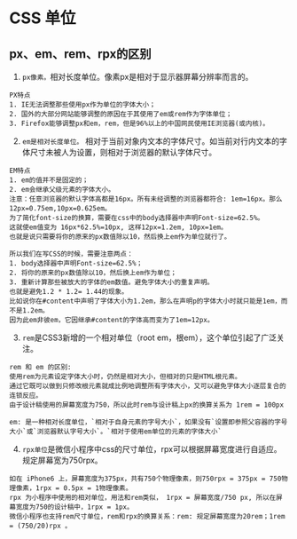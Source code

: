 # CSS 单位



## px、em、rem、rpx的区别
1. `px像素。`相对长度单位。像素px是相对于显示器屏幕分辨率而言的。
```
PX特点
1. IE无法调整那些使用px作为单位的字体大小；
2. 国外的大部分网站能够调整的原因在于其使用了em或rem作为字体单位；
3. Firefox能够调整px和em，rem，但是96%以上的中国网民使用IE浏览器(或内核)。
```
2. `em是相对长度单位。` 相对于当前对象内文本的字体尺寸。如当前对行内文本的字体尺寸未被人为设置，则相对于浏览器的默认字体尺寸。
```
EM特点
1. em的值并不是固定的；
2. em会继承父级元素的字体大小。
注意：任意浏览器的默认字体高都是16px。所有未经调整的浏览器都符合: 1em=16px。那么12px=0.75em,10px=0.625em。
为了简化font-size的换算，需要在css中的body选择器中声明Font-size=62.5%。
这就使em值变为 16px*62.5%=10px, 这样12px=1.2em, 10px=1em。
也就是说只需要将你的原来的px数值除以10，然后换上em作为单位就行了。

所以我们在写CSS的时候，需要注意两点：
1. body选择器中声明Font-size=62.5%；
2. 将你的原来的px数值除以10，然后换上em作为单位；
3. 重新计算那些被放大的字体的em数值。避免字体大小的重复声明。
也就是避免1.2 * 1.2= 1.44的现象。
比如说你在#content中声明了字体大小为1.2em，那么在声明p的字体大小时就只能是1em，而不是1.2em。 
因为此em非彼em，它因继承#content的字体高而变为了1em=12px。
```
3. `rem`是CSS3新增的一个相对单位（root em，根em），这个单位引起了广泛关注。
```
rem 和 em 的区别:
使用rem为元素设定字体大小时，仍然是相对大小，但相对的只是HTML根元素。
通过它既可以做到只修改根元素就成比例地调整所有字体大小，又可以避免字体大小逐层复合的连锁反应。
由于设计稿使用的屏幕宽度为750，所以此时rem与设计稿上px的换算关系为 1rem = 100px

em: 是一种相对长度单位，`相对于自身元素的字号大小`，如果没有`设置即参照父容器的字号大小`或`浏览器默认字号大小`。`相对于使用em单位的元素的字体大小`
```
4. `rpx单位`是微信小程序中css的尺寸单位，rpx可以根据屏幕宽度进行自适应。规定屏幕宽为750rpx。
```
如在 iPhone6 上，屏幕宽度为375px，共有750个物理像素，则750rpx = 375px = 750物理像素，1rpx = 0.5px = 1物理像素。
rpx 为小程序中使用的相对单位，用法和rem类似， 1rpx = 屏幕宽度/750 px, 所以在屏幕宽度为750的设计稿中，1rpx = 1px。
微信小程序也支持rem尺寸单位，rem和rpx的换算关系：rem: 规定屏幕宽度为20rem；1rem = (750/20)rpx 。
```


